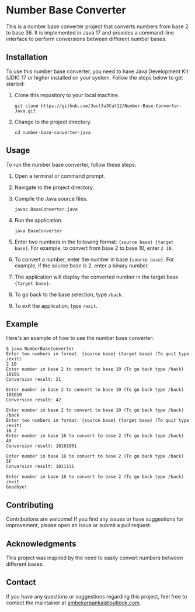 # Number Base Converter

This is a number base converter project that converts numbers from base 2 to base 36. It is implemented in Java 17 and provides a command-line interface to perform conversions between different number bases.

## Installation

To use this number base converter, you need to have Java Development Kit (JDK) 17 or higher installed on your system. Follow the steps below to get started:

1. Clone this repository to your local machine.
   ```
   git clone https://github.com/Just3a3Cat12/Number-Base-Converter-Java.git
   ```

2. Change to the project directory.
   ```
   cd number-base-converter-java
   ```

## Usage

To run the number base converter, follow these steps:

1. Open a terminal or command prompt.

2. Navigate to the project directory.

3. Compile the Java source files.
   ```
   javac BaseConverter.java
   ```

4. Run the application.
   ```
   java BaseConverter
   ```

5. Enter two numbers in the following format: `{source base} {target base}`. For example, to convert from base 2 to base 10, enter `2 10`.

6. To convert a number, enter the number in base `{source base}`. For example, if the source base is 2, enter a binary number.

7. The application will display the converted number in the target base `{target base}`.

8. To go back to the base selection, type `/back`.

9. To exit the application, type `/exit`.

## Example

Here's an example of how to use the number base converter:

```
$ java NumberBaseConverter
Enter two numbers in format: {source base} {target base} (To quit type /exit)
2 10
Enter number in base 2 to convert to base 10 (To go back type /back)
10101
Conversion result: 21

Enter number in base 2 to convert to base 10 (To go back type /back)
101010
Conversion result: 42

Enter number in base 2 to convert to base 10 (To go back type /back)
/back
Enter two numbers in format: {source base} {target base} (To quit type /exit)
16 2
Enter number in base 16 to convert to base 2 (To go back type /back)
A9
Conversion result: 10101001

Enter number in base 16 to convert to base 2 (To go back type /back)
5F
Conversion result: 1011111

Enter number in base 16 to convert to base 2 (To go back type /back)
/exit
Goodbye!
```

## Contributing

Contributions are welcome! If you find any issues or have suggestions for improvement, please open an issue or submit a pull request.

## Acknowledgments
This project was inspired by the need to easily convert numbers between different bases. 

## Contact

If you have any questions or suggestions regarding this project, feel free to contact the maintainer at [ambekarpankaj@outlook.com](ambekarpankaj@outlook.com).
